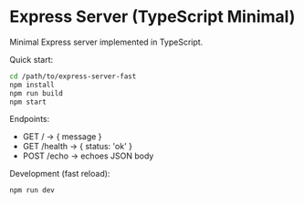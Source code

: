 # Express Server (TypeScript Minimal)

Minimal Express server implemented in TypeScript.

Quick start:

```bash
cd /path/to/express-server-fast
npm install
npm run build
npm start
```

Endpoints:
- GET / -> { message }
- GET /health -> { status: 'ok' }
- POST /echo -> echoes JSON body

Development (fast reload):

```bash
npm run dev
```
